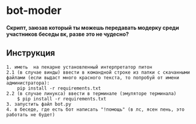 # bot-moder
#### Скрипт, заюзав который ты можешь передавать модерку среди участников беседы вк, разве это не чудесно?
## Инструкция
    1. иметь  на пекарне установленный интерпретатор питон
    2.1 (в случае винды) ввести в командной строке из папки с скачанными файлами (если выдаст много красного текста, то попробуй от имени администратора):
        pip install -r requirements.txt
    2.2 (в случае линукса) ввести в терминале (эмуляторе терминала)
        $ pip install -r requirements.txt
    3. запустить файл bot.py
    4. в беседе, где есть бот написать "!помощь" (в лс, ясен пень, это работать не будет)
